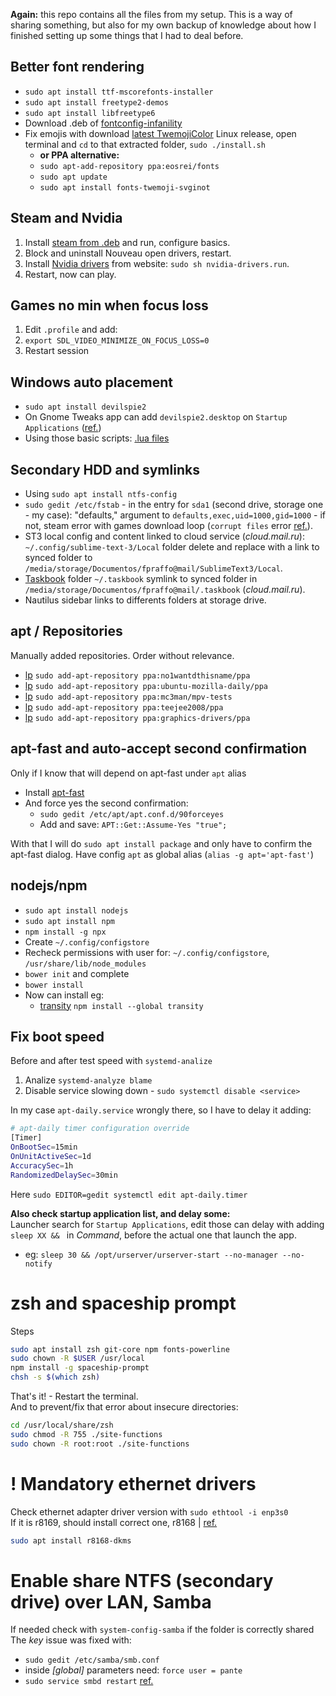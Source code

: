 **Again:** this repo contains all the files from my setup. This is a way of sharing something, but also for my own backup of knowledge about how I finished setting up some things that I had to deal before.

## Better font rendering   
- `sudo apt install ttf-mscorefonts-installer`
- `sudo apt install freetype2-demos`
- `sudo apt install libfreetype6`
- Download .deb of [fontconfig-infanility](https://software.opensuse.org/package/fontconfig-infinality)  
- Fix emojis with download [latest TwemojiColor](https://github.com/eosrei/twemoji-color-font/releases) Linux release, open terminal and `cd` to that extracted folder, `sudo ./install.sh`
   - **or PPA alternative:**
   - `sudo apt-add-repository ppa:eosrei/fonts`
   - `sudo apt update`
   - `sudo apt install fonts-twemoji-svginot`

## Steam and Nvidia  
1. Install [steam from .deb](https://store.steampowered.com/about/) and run, configure basics.
2. Block and uninstall Nouveau open drivers, restart.
3. Install [Nvidia drivers](https://www.nvidia.com/Download/driverResults.aspx/137276/en-us) from website: `sudo sh nvidia-drivers.run`.
4. Restart, now can play. 

## Games no min when focus loss  
1. Edit `.profile` and add:
2. `export SDL_VIDEO_MINIMIZE_ON_FOCUS_LOSS=0`
3. Restart session

## Windows auto placement  
* `sudo apt install devilspie2`
* On Gnome Tweaks app can add `devilspie2.desktop` on `Startup Applications` ([ref.](https://github.com/thepante/setup/tree/master/.config/autostart))
* Using those basic scripts: [.lua files](https://github.com/thepante/setup/tree/master/.config/devilspie2)

## Secondary HDD and symlinks  
* Using `sudo apt install ntfs-config` 
* `sudo gedit /etc/fstab` - in the entry for `sda1` (second drive, storage one - my case): "defaults," argument to `defaults,exec,uid=1000,gid=1000` - if not, steam error with games download loop (`corrupt files` error [ref.](https://github.com/ValveSoftware/steam-for-linux/issues/4800#issuecomment-271763278)).
* ST3 local config and content linked to cloud service (_cloud.mail.ru_): `~/.config/sublime-text-3/Local` folder delete and replace with a link to synced folder to `/media/storage/Documentos/fpraffo@mail/SublimeText3/Local`.
* [Taskbook](https://github.com/klauscfhq/taskbook) folder `~/.taskbook` symlink to synced folder in `/media/storage/Documentos/fpraffo@mail/.taskbook` (_cloud.mail.ru_).
* Nautilus sidebar links to differents folders at storage drive.

## apt / Repositories  
Manually added repositories. Order without relevance.  
* [lp](https://launchpad.net/~no1wantdthisname/+archive/ubuntu/ppa) `sudo add-apt-repository ppa:no1wantdthisname/ppa`
* [lp](https://launchpad.net/~ubuntu-mozilla-daily/+archive/ubuntu/ppa) `sudo add-apt-repository ppa:ubuntu-mozilla-daily/ppa` 
* [lp](https://launchpad.net/~mc3man/+archive/ubuntu/mpv-tests) `sudo add-apt-repository ppa:mc3man/mpv-tests` 
* [lp](https://launchpad.net/~teejee2008/+archive/ubuntu/ppa) `sudo add-apt-repository ppa:teejee2008/ppa` 
* [lp](https://launchpad.net/%7Egraphics-drivers/+archive/ubuntu/ppa) `sudo add-apt-repository ppa:graphics-drivers/ppa`


## apt-fast and auto-accept second confirmation  
Only if I know that will depend on apt-fast under `apt` alias
* Install [apt-fast](https://github.com/ilikenwf/apt-fast) 
* And force yes the second confirmation:
  * ```sudo gedit /etc/apt/apt.conf.d/90forceyes```
  * Add and save: ```APT::Get::Assume-Yes "true";```  


With that I will do ```sudo apt install package``` and only have to confirm the apt-fast dialog. Have config ```apt``` as global alias (```alias -g apt='apt-fast'```)


## nodejs/npm  
* `sudo apt install nodejs` 
* `sudo apt install npm`
* `npm install -g npx`
* Create `~/.config/configstore` 
* Recheck permissions with user for: `~/.config/configstore`, `/usr/share/lib/node_modules`
* `bower init` and complete
* `bower install`
* Now can install eg:  
  - [transity](https://github.com/feramhq/transity) `npm install --global transity`  
  
## Fix boot speed  
Before and after test speed with `systemd-analize`
 1. Analize `systemd-analyze blame`
 2. Disable service slowing down - `sudo systemctl disable <service>`  

In my case `apt-daily.service` wrongly there, so I have to delay it adding:  
```bash
# apt-daily timer configuration override
[Timer]
OnBootSec=15min
OnUnitActiveSec=1d
AccuracySec=1h
RandomizedDelaySec=30min
```
Here `sudo EDITOR=gedit systemctl edit apt-daily.timer`  
  
**Also check startup application list, and delay some:**  
Launcher search for `Startup Applications`, edit those can delay with adding `sleep XX && ` in _Command_, before the actual one that launch the app.
* eg: `sleep 30 && /opt/urserver/urserver-start --no-manager --no-notify`

# zsh and spaceship prompt  
Steps
```bash
sudo apt install zsh git-core npm fonts-powerline
sudo chown -R $USER /usr/local 
npm install -g spaceship-prompt
chsh -s $(which zsh)
```
That's it! - Restart the terminal.  
And to prevent/fix that error about insecure directories:  
```bash
cd /usr/local/share/zsh
sudo chmod -R 755 ./site-functions
sudo chown -R root:root ./site-functions
```

# ! Mandatory ethernet drivers  
Check ethernet adapter driver version with `sudo ethtool -i enp3s0`  
If it is r8169, should install correct one, r8168 | [ref.](https://www.unixblogger.com/how-to-get-your-realtek-rtl8111rtl8168-working-updated-guide/)
```bash
sudo apt install r8168-dkms
```

# Enable share NTFS (secondary drive) over LAN, Samba  
If needed check with `system-config-samba` if the folder is correctly shared  
The _key_ issue was fixed with:  
* `sudo gedit /etc/samba/smb.conf`
* inside _[global]_ parameters need: `force user = pante`
* `sudo service smbd restart`
[ref.](https://forums.linuxmint.com/viewtopic.php?t=235233#p1250678)

